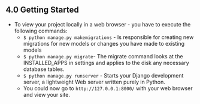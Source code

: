 ## 4.0 Getting Started

- To view your project locally in a web browser - you have to execute the following commands:
    - `$ python manage.py makemigrations` - Is responsible for creating new migrations for new models or changes you have made to existing models
    - `$ python manage.py migrate`- The migrate command looks at the INSTALLED_APPS in settings and applies to the disk any necessary database tables.
    - `$ python manage.py runserver` - Starts your Django development server, a lightweight Web server written purely in Python.
    - You could now go to `http://127.0.0.1:8000/` with your web browser and view your site.